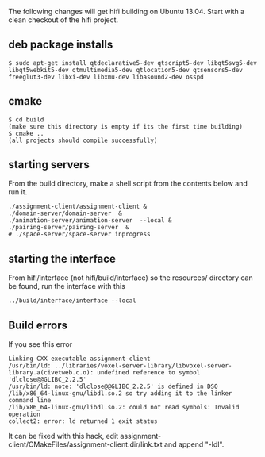 The following changes will get hifi building on Ubuntu 13.04. Start with a clean checkout of the hifi project.

## deb package installs

```
$ sudo apt-get install qtdeclarative5-dev qtscript5-dev libqt5svg5-dev libqt5webkit5-dev qtmultimedia5-dev qtlocation5-dev qtsensors5-dev freeglut3-dev libxi-dev libxmu-dev libasound2-dev osspd
```

## cmake
```
$ cd build
(make sure this directory is empty if its the first time building)
$ cmake ..
(all projects should compile successfully)
```

## starting servers

From the build directory, make a shell script from the contents below and run it.

```
./assignment-client/assignment-client &
./domain-server/domain-server  &
./animation-server/animation-server  --local &
./pairing-server/pairing-server  &
# ./space-server/space-server inprogress
```

## starting the interface

From hifi/interface (not hifi/build/interface) so the resources/ directory can be found, run the interface with this

```
../build/interface/interface --local
```

## Build errors

If you see this error
```
Linking CXX executable assignment-client
/usr/bin/ld: ../libraries/voxel-server-library/libvoxel-server-library.a(civetweb.c.o): undefined reference to symbol 'dlclose@@GLIBC_2.2.5'
/usr/bin/ld: note: 'dlclose@@GLIBC_2.2.5' is defined in DSO /lib/x86_64-linux-gnu/libdl.so.2 so try adding it to the linker command line
/lib/x86_64-linux-gnu/libdl.so.2: could not read symbols: Invalid operation
collect2: error: ld returned 1 exit status
```
It can be fixed with this hack, edit assignment-client/CMakeFiles/assignment-client.dir/link.txt and append "-ldl".
